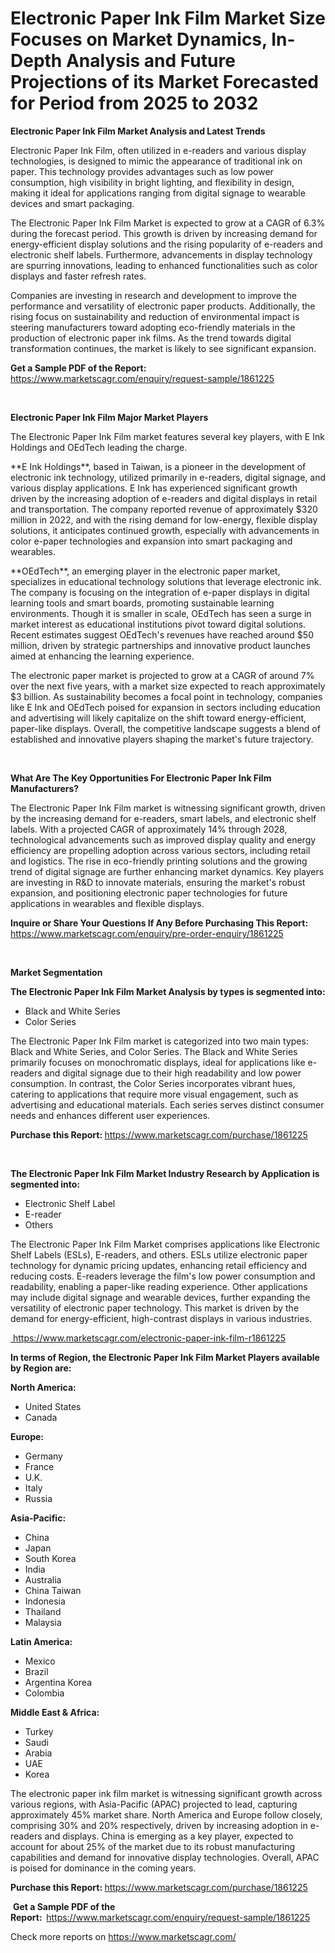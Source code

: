 <p><h1>Electronic Paper Ink Film Market Size Focuses on Market Dynamics, In-Depth Analysis and Future Projections of its Market Forecasted for Period from 2025 to 2032</h1></p><p><strong>Electronic Paper Ink Film Market Analysis and Latest Trends</strong></p>
<p><p>Electronic Paper Ink Film, often utilized in e-readers and various display technologies, is designed to mimic the appearance of traditional ink on paper. This technology provides advantages such as low power consumption, high visibility in bright lighting, and flexibility in design, making it ideal for applications ranging from digital signage to wearable devices and smart packaging.</p><p>The Electronic Paper Ink Film Market is expected to grow at a CAGR of 6.3% during the forecast period. This growth is driven by increasing demand for energy-efficient display solutions and the rising popularity of e-readers and electronic shelf labels. Furthermore, advancements in display technology are spurring innovations, leading to enhanced functionalities such as color displays and faster refresh rates.</p><p>Companies are investing in research and development to improve the performance and versatility of electronic paper products. Additionally, the rising focus on sustainability and reduction of environmental impact is steering manufacturers toward adopting eco-friendly materials in the production of electronic paper ink films. As the trend towards digital transformation continues, the market is likely to see significant expansion.</p></p>
<p><strong>Get a Sample PDF of the Report:&nbsp;</strong> <a href="https://www.marketscagr.com/enquiry/request-sample/1861225?utm_campaign=2935&utm_medium=2&utm_source=Github&utm_content=ia&utm_term=03042025&utm_id=electronic-paper-ink-film">https://www.marketscagr.com/enquiry/request-sample/1861225</a></p>
<p>&nbsp;</p>
<p><strong>Electronic Paper Ink Film Major Market Players</strong></p>
<p><p>The Electronic Paper Ink Film market features several key players, with E Ink Holdings and OEdTech leading the charge. </p><p>**E Ink Holdings**, based in Taiwan, is a pioneer in the development of electronic ink technology, utilized primarily in e-readers, digital signage, and various display applications. E Ink has experienced significant growth driven by the increasing adoption of e-readers and digital displays in retail and transportation. The company reported revenue of approximately $320 million in 2022, and with the rising demand for low-energy, flexible display solutions, it anticipates continued growth, especially with advancements in color e-paper technologies and expansion into smart packaging and wearables.</p><p>**OEdTech**, an emerging player in the electronic paper market, specializes in educational technology solutions that leverage electronic ink. The company is focusing on the integration of e-paper displays in digital learning tools and smart boards, promoting sustainable learning environments. Though it is smaller in scale, OEdTech has seen a surge in market interest as educational institutions pivot toward digital solutions. Recent estimates suggest OEdTech's revenues have reached around $50 million, driven by strategic partnerships and innovative product launches aimed at enhancing the learning experience.</p><p>The electronic paper market is projected to grow at a CAGR of around 7% over the next five years, with a market size expected to reach approximately $3 billion. As sustainability becomes a focal point in technology, companies like E Ink and OEdTech poised for expansion in sectors including education and advertising will likely capitalize on the shift toward energy-efficient, paper-like displays. Overall, the competitive landscape suggests a blend of established and innovative players shaping the market's future trajectory.</p></p>
<p>&nbsp;</p>
<p><strong>What Are The Key Opportunities For Electronic Paper Ink Film Manufacturers?</strong></p>
<p><p>The Electronic Paper Ink Film market is witnessing significant growth, driven by the increasing demand for e-readers, smart labels, and electronic shelf labels. With a projected CAGR of approximately 14% through 2028, technological advancements such as improved display quality and energy efficiency are propelling adoption across various sectors, including retail and logistics. The rise in eco-friendly printing solutions and the growing trend of digital signage are further enhancing market dynamics. Key players are investing in R&D to innovate materials, ensuring the market's robust expansion, and positioning electronic paper technologies for future applications in wearables and flexible displays.</p></p>
<p><strong>Inquire or Share Your Questions If Any Before Purchasing This Report:</strong> <a href="https://www.marketscagr.com/enquiry/pre-order-enquiry/1861225?utm_campaign=2935&utm_medium=2&utm_source=Github&utm_content=ia&utm_term=03042025&utm_id=electronic-paper-ink-film">https://www.marketscagr.com/enquiry/pre-order-enquiry/1861225</a></p>
<p>&nbsp;</p>
<p><strong>Market Segmentation</strong></p>
<p><strong>The Electronic Paper Ink Film Market Analysis by types is segmented into:</strong></p>
<p><ul><li>Black and White Series</li><li>Color Series</li></ul></p>
<p><p>The Electronic Paper Ink Film market is categorized into two main types: Black and White Series, and Color Series. The Black and White Series primarily focuses on monochromatic displays, ideal for applications like e-readers and digital signage due to their high readability and low power consumption. In contrast, the Color Series incorporates vibrant hues, catering to applications that require more visual engagement, such as advertising and educational materials. Each series serves distinct consumer needs and enhances different user experiences.</p></p>
<p><strong>Purchase this Report:&nbsp;</strong><a href="https://www.marketscagr.com/purchase/1861225?utm_campaign=2935&utm_medium=2&utm_source=Github&utm_content=ia&utm_term=03042025&utm_id=electronic-paper-ink-film">https://www.marketscagr.com/purchase/1861225</a></p>
<p>&nbsp;</p>
<p><strong>The Electronic Paper Ink Film Market Industry Research by Application is segmented into:</strong></p>
<p><ul><li>Electronic Shelf Label</li><li>E-reader</li><li>Others</li></ul></p>
<p><p>The Electronic Paper Ink Film Market comprises applications like Electronic Shelf Labels (ESLs), E-readers, and others. ESLs utilize electronic paper technology for dynamic pricing updates, enhancing retail efficiency and reducing costs. E-readers leverage the film's low power consumption and readability, enabling a paper-like reading experience. Other applications may include digital signage and wearable devices, further expanding the versatility of electronic paper technology. This market is driven by the demand for energy-efficient, high-contrast displays in various industries.</p></p>
<p><a href="https://www.marketscagr.com/electronic-paper-ink-film-r1861225?utm_campaign=2935&utm_medium=2&utm_source=Github&utm_content=ia&utm_term=03042025&utm_id=electronic-paper-ink-film">&nbsp;https://www.marketscagr.com/electronic-paper-ink-film-r1861225</a></p>
<p><strong>In terms of Region, the Electronic Paper Ink Film Market Players available by Region are:</strong></p>
<p>
    <p> <strong> North America: </strong>
        <ul>
            <li>United States</li>
            <li>Canada</li>
        </ul>
        </p> 
    <p> <strong> Europe: </strong>
        <ul>
            <li>Germany</li>
            <li>France</li>
            <li>U.K.</li>
            <li>Italy</li>
            <li>Russia</li>
        </ul>
        </p> 
    <p> <strong> Asia-Pacific: </strong>
        <ul>
            <li>China</li>
            <li>Japan</li>
            <li>South Korea</li>
            <li>India</li>
            <li>Australia</li>
            <li>China Taiwan</li>
            <li>Indonesia</li>
            <li>Thailand</li>
            <li>Malaysia</li>
        </ul>
        </p> 
    <p> <strong> Latin America: </strong>
        <ul>
            <li>Mexico</li>
            <li>Brazil</li>
            <li>Argentina Korea</li>
            <li>Colombia</li>
        </ul>
        </p> 
    <p> <strong> Middle East & Africa: </strong>
        <ul>
            <li>Turkey</li>
            <li>Saudi</li>
            <li>Arabia</li>
            <li>UAE</li>
            <li>Korea</li>
        </ul>
    </p>
    </p>
<p><p>The electronic paper ink film market is witnessing significant growth across various regions, with Asia-Pacific (APAC) projected to lead, capturing approximately 45% market share. North America and Europe follow closely, comprising 30% and 20% respectively, driven by increasing adoption in e-readers and displays. China is emerging as a key player, expected to account for about 25% of the market due to its robust manufacturing capabilities and demand for innovative display technologies. Overall, APAC is poised for dominance in the coming years.</p></p>
<p><strong>Purchase this Report: </strong><a href="https://www.marketscagr.com/purchase/1861225?utm_campaign=2935&utm_medium=2&utm_source=Github&utm_content=ia&utm_term=03042025&utm_id=electronic-paper-ink-film">https://www.marketscagr.com/purchase/1861225</a></p>
<p>&nbsp;<strong>Get a Sample PDF of the Report:&nbsp;&nbsp;</strong><a href="https://www.marketscagr.com/enquiry/request-sample/1861225?utm_campaign=2935&utm_medium=2&utm_source=Github&utm_content=ia&utm_term=03042025&utm_id=electronic-paper-ink-film">https://www.marketscagr.com/enquiry/request-sample/1861225</a></p>
<p><strong></strong></p>
<p>Check more reports on <a href="https://www.marketscagr.com/?utm_campaign=2935&utm_medium=2&utm_source=Github&utm_content=ia&utm_term=03042025&utm_id=electronic-paper-ink-film">https://www.marketscagr.com/</a></p>